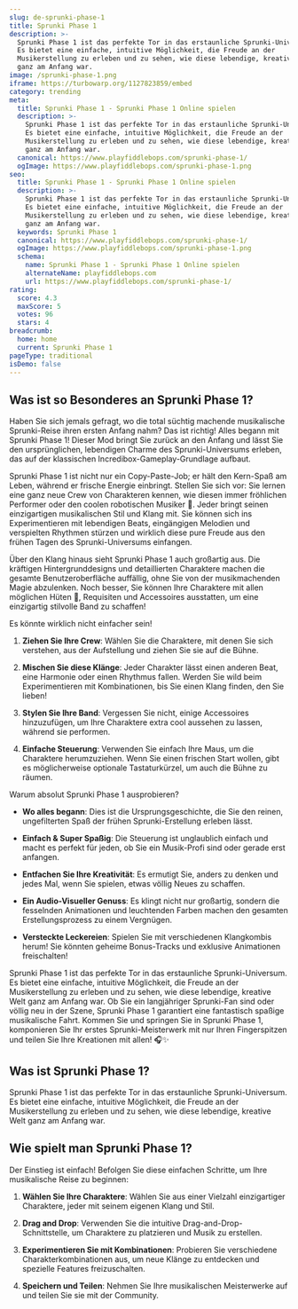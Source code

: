 ```yaml
---
slug: de-sprunki-phase-1
title: Sprunki Phase 1
description: >-
  Sprunki Phase 1 ist das perfekte Tor in das erstaunliche Sprunki-Universum.
  Es bietet eine einfache, intuitive Möglichkeit, die Freude an der
  Musikerstellung zu erleben und zu sehen, wie diese lebendige, kreative Welt
  ganz am Anfang war.
image: /sprunki-phase-1.png
iframe: https://turbowarp.org/1127823859/embed
category: trending
meta:
  title: Sprunki Phase 1 - Sprunki Phase 1 Online spielen
  description: >-
    Sprunki Phase 1 ist das perfekte Tor in das erstaunliche Sprunki-Universum.
    Es bietet eine einfache, intuitive Möglichkeit, die Freude an der
    Musikerstellung zu erleben und zu sehen, wie diese lebendige, kreative Welt
    ganz am Anfang war.
  canonical: https://www.playfiddlebops.com/sprunki-phase-1/
  ogImage: https://www.playfiddlebops.com/sprunki-phase-1.png
seo:
  title: Sprunki Phase 1 - Sprunki Phase 1 Online spielen
  description: >-
    Sprunki Phase 1 ist das perfekte Tor in das erstaunliche Sprunki-Universum.
    Es bietet eine einfache, intuitive Möglichkeit, die Freude an der
    Musikerstellung zu erleben und zu sehen, wie diese lebendige, kreative Welt
    ganz am Anfang war.
  keywords: Sprunki Phase 1
  canonical: https://www.playfiddlebops.com/sprunki-phase-1/
  ogImage: https://www.playfiddlebops.com/sprunki-phase-1.png
  schema:
    name: Sprunki Phase 1 - Sprunki Phase 1 Online spielen
    alternateName: playfiddlebops.com
    url: https://www.playfiddlebops.com/sprunki-phase-1/
rating:
  score: 4.3
  maxScore: 5
  votes: 96
  stars: 4
breadcrumb:
  home: home
  current: Sprunki Phase 1
pageType: traditional
isDemo: false
---
```


## Was ist so Besonderes an Sprunki Phase 1?

Haben Sie sich jemals gefragt, wo die total süchtig machende musikalische Sprunki-Reise ihren ersten Anfang nahm? Das ist richtig! Alles begann mit Sprunki Phase 1! Dieser Mod bringt Sie zurück an den Anfang und lässt Sie den ursprünglichen, lebendigen Charme des Sprunki-Universums erleben, das auf der klassischen Incredibox-Gameplay-Grundlage aufbaut.

Sprunki Phase 1 ist nicht nur ein Copy-Paste-Job; er hält den Kern-Spaß am Leben, während er frische Energie einbringt. Stellen Sie sich vor: Sie lernen eine ganz neue Crew von Charakteren kennen, wie diesen immer fröhlichen Performer oder den coolen robotischen Musiker 🤖. Jeder bringt seinen einzigartigen musikalischen Stil und Klang mit. Sie können sich ins Experimentieren mit lebendigen Beats, eingängigen Melodien und verspielten Rhythmen stürzen und wirklich diese pure Freude aus den frühen Tagen des Sprunki-Universums einfangen.

Über den Klang hinaus sieht Sprunki Phase 1 auch großartig aus. Die kräftigen Hintergrunddesigns und detaillierten Charaktere machen die gesamte Benutzeroberfläche auffällig, ohne Sie von der musikmachenden Magie abzulenken. Noch besser, Sie können Ihre Charaktere mit allen möglichen Hüten 🎩, Requisiten und Accessoires ausstatten, um eine einzigartig stilvolle Band zu schaffen!

Es könnte wirklich nicht einfacher sein!

1. **Ziehen Sie Ihre Crew**: Wählen Sie die Charaktere, mit denen Sie sich verstehen, aus der Aufstellung und ziehen Sie sie auf die Bühne.

1. **Mischen Sie diese Klänge**: Jeder Charakter lässt einen anderen Beat, eine Harmonie oder einen Rhythmus fallen. Werden Sie wild beim Experimentieren mit Kombinationen, bis Sie einen Klang finden, den Sie lieben!

1. **Stylen Sie Ihre Band**: Vergessen Sie nicht, einige Accessoires hinzuzufügen, um Ihre Charaktere extra cool aussehen zu lassen, während sie performen.

1. **Einfache Steuerung**: Verwenden Sie einfach Ihre Maus, um die Charaktere herumzuziehen. Wenn Sie einen frischen Start wollen, gibt es möglicherweise optionale Tastaturkürzel, um auch die Bühne zu räumen.

Warum absolut Sprunki Phase 1 ausprobieren?

- **Wo alles begann**: Dies ist die Ursprungsgeschichte, die Sie den reinen, ungefilterten Spaß der frühen Sprunki-Erstellung erleben lässt.

- **Einfach & Super Spaßig**: Die Steuerung ist unglaublich einfach und macht es perfekt für jeden, ob Sie ein Musik-Profi sind oder gerade erst anfangen.

- **Entfachen Sie Ihre Kreativität**: Es ermutigt Sie, anders zu denken und jedes Mal, wenn Sie spielen, etwas völlig Neues zu schaffen.

- **Ein Audio-Visueller Genuss**: Es klingt nicht nur großartig, sondern die fesselnden Animationen und leuchtenden Farben machen den gesamten Erstellungsprozess zu einem Vergnügen.

- **Versteckte Leckereien**: Spielen Sie mit verschiedenen Klangkombis herum! Sie könnten geheime Bonus-Tracks und exklusive Animationen freischalten!

Sprunki Phase 1 ist das perfekte Tor in das erstaunliche Sprunki-Universum. Es bietet eine einfache, intuitive Möglichkeit, die Freude an der Musikerstellung zu erleben und zu sehen, wie diese lebendige, kreative Welt ganz am Anfang war. Ob Sie ein langjähriger Sprunki-Fan sind oder völlig neu in der Szene, Sprunki Phase 1 garantiert eine fantastisch spaßige musikalische Fahrt. Kommen Sie und springen Sie in Sprunki Phase 1, komponieren Sie Ihr erstes Sprunki-Meisterwerk mit nur Ihren Fingerspitzen und teilen Sie Ihre Kreationen mit allen! 🎧✨

## Was ist Sprunki Phase 1?

Sprunki Phase 1 ist das perfekte Tor in das erstaunliche Sprunki-Universum. Es bietet eine einfache, intuitive Möglichkeit, die Freude an der Musikerstellung zu erleben und zu sehen, wie diese lebendige, kreative Welt ganz am Anfang war.

## Wie spielt man Sprunki Phase 1?

Der Einstieg ist einfach! Befolgen Sie diese einfachen Schritte, um Ihre musikalische Reise zu beginnen:

1. **Wählen Sie Ihre Charaktere**: Wählen Sie aus einer Vielzahl einzigartiger Charaktere, jeder mit seinem eigenen Klang und Stil.

1. **Drag and Drop**: Verwenden Sie die intuitive Drag-and-Drop-Schnittstelle, um Charaktere zu platzieren und Musik zu erstellen.

1. **Experimentieren Sie mit Kombinationen**: Probieren Sie verschiedene Charakterkombinationen aus, um neue Klänge zu entdecken und spezielle Features freizuschalten.

1. **Speichern und Teilen**: Nehmen Sie Ihre musikalischen Meisterwerke auf und teilen Sie sie mit der Community.